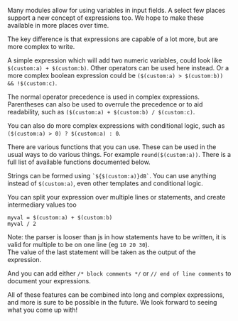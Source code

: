 Many modules allow for using variables in input fields. A select few places support a new concept of expressions too. We hope to make these available in more places over time.

The key difference is that expressions are capable of a lot more, but are more complex to write.

A simple expression which will add two numeric variables, could look like `$(custom:a) + $(custom:b)`. Other operators can be used here instead.
Or a more complex boolean expression could be `($(custom:a) > $(custom:b)) && !$(custom:c)`.

The normal operator precedence is used in complex expressions. Parentheses can also be used to overrule the precedence or to aid readability, such as `($(custom:a) + $(custom:b) / $(custom:c)`.

You can also do more complex expressions with conditional logic, such as `($(custom:a) > 0) ? $(custom:a) : 0`.

There are various functions that you can use. These can be used in the usual ways to do various things. For example `round($(custom:a))`. There is a full list of available functions documented below.

Strings can be formed using `` `${$(custom:a)}dB` ``. You can use anything instead of `$(custom:a)`, even other templates and conditional logic.

You can split your expression over multiple lines or statements, and create intermediary values too

```
myval = $(custom:a) + $(custom:b)
myval / 2
```

Note: the parser is looser than js in how statements have to be written, it is valid for multiple to be on one line (eg `10 20 30`).  
The value of the last statement will be taken as the output of the expression.

And you can add either `/* block comments */` or `// end of line comments` to document your expressions.

All of these features can be combined into long and complex expressions, and more is sure to be possible in the future. We look forward to seeing what you come up with!
